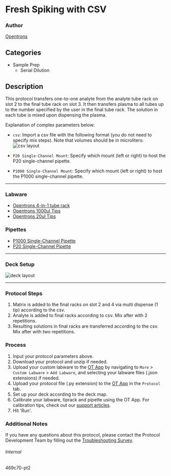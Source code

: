 # Fresh Spiking with CSV

### Author
[Opentrons](https://opentrons.com/)

## Categories
* Sample Prep
	* Serial Dilution

## Description
This protocol transfers one-to-one analyte from the analyte tube rack on slot 2 to the final tube rack on slot 3. It then transfers plasma to all tubes up to the number specified by the user in the final tube rack. The solution in each tube is mixed upon dispensing the plasma.

Explanation of complex parameters below:
* `csv`: Import a csv file with the following format (you do not need to specify mix steps). Note that volumes should be in microliters:
![csv layout](https://opentrons-protocol-library-website.s3.amazonaws.com/custom-README-images/469c70/Screen+Shot+2021-12-03+at+9.32.11+AM.png)

* `P20 Single-Channel Mount`: Specify which mount (left or right) to host the P20 single-channel pipette.
* `P1000 Single-Channel Mount`: Specify which mount (left or right) to host the P1000 single-channel pipette.


---

### Labware
* [Opentrons 4-in-1 tube rack](https://shop.opentrons.com/collections/racks-and-adapters/products/tube-rack-set-1)
* [Opentrons 1000ul Tips](https://shop.opentrons.com/collections/opentrons-tips)
* [Opentrons 20ul Tips](https://shop.opentrons.com/collections/opentrons-tips)



### Pipettes
* [P1000 Single-Channel Pipette](https://shop.opentrons.com/collections/ot-2-robot/products/single-channel-electronic-pipette)
* [P20 Single-Channel Pipette](https://shop.opentrons.com/collections/ot-2-robot/products/single-channel-electronic-pipette)

---

### Deck Setup
![deck layout](https://opentrons-protocol-library-website.s3.amazonaws.com/custom-README-images/469c70/Screen+Shot+2021-11-30+at+7.50.04+AM.png)

---

### Protocol Steps
1. Matrix is added to the final racks on slot 2 and 4 via multi dispense (1 tip) according to the csv.
2. Analyte is added to final racks according to csv. Mix after with 2 repetitions.
3. Resulting solutions in final racks are transferred according to the csv. Mix after with two repetitions.


### Process
1. Input your protocol parameters above.
2. Download your protocol and unzip if needed.
3. Upload your custom labware to the [OT App](https://opentrons.com/ot-app) by navigating to `More` > `Custom Labware` > `Add Labware`, and selecting your labware files (.json extensions) if needed.
4. Upload your protocol file (.py extension) to the [OT App](https://opentrons.com/ot-app) in the `Protocol` tab.
5. Set up your deck according to the deck map.
6. Calibrate your labware, tiprack and pipette using the OT App. For calibration tips, check out our [support articles](https://support.opentrons.com/en/collections/1559720-guide-for-getting-started-with-the-ot-2).
7. Hit 'Run'.

### Additional Notes
If you have any questions about this protocol, please contact the Protocol Development Team by filling out the [Troubleshooting Survey](https://protocol-troubleshooting.paperform.co/).

###### Internal
469c70-pt2
